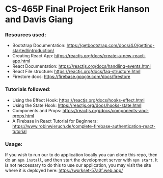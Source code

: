 # CS-465P Final Project Erik Hanson and Davis Giang

### Resources used:

- Bootstrap Documentation: https://getbootstrap.com/docs/4.0/getting-started/introduction/
- Creating React App: https://reactjs.org/docs/create-a-new-react-app.html
- React Documentation: https://reactjs.org/docs/handling-events.html
- React File structure: https://reactjs.org/docs/faq-structure.html
- Firestore docs: https://firebase.google.com/docs/firestore

### Tutorials followed:

- Using the Effect Hook: https://reactjs.org/docs/hooks-effect.html
- Using the State Hook: https://reactjs.org/docs/hooks-state.html
- Components and Props: https://reactjs.org/docs/components-and-props.html
- A Firebase in React Tutorial for Beginners: https://www.robinwieruch.de/complete-firebase-authentication-react-tutorial

### Usage:

If you wish to run our to do application locally you can clone this repo, then do an `npm install`, and then start the development server with `npm start`. It is not neccessary to do this to use our application, you may visit the site where it is deployed here: https://workset-57a3f.web.app/
